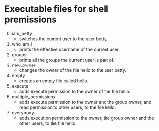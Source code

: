 # Executable files for shell premissions
0. iam_betty
   - switches the current user to the user betty.
1. who_am_i
   - prints the effective username of the current user.
2. groups
   - prints all the groups the current user is part of.
3. new_owner
   - changes the owner of the file hello to the user betty.
4. empty
   - creates an empty file called hello.
5. execute
   - adds execute permission to the owner of the file hello.
6. multiple_permissions
   - adds execute permission to the owner and the group owner, and read permission to other users, to the file hello.
7. everybody
   - adds execution permission to the owner, the group owner and the other users, to the file hello